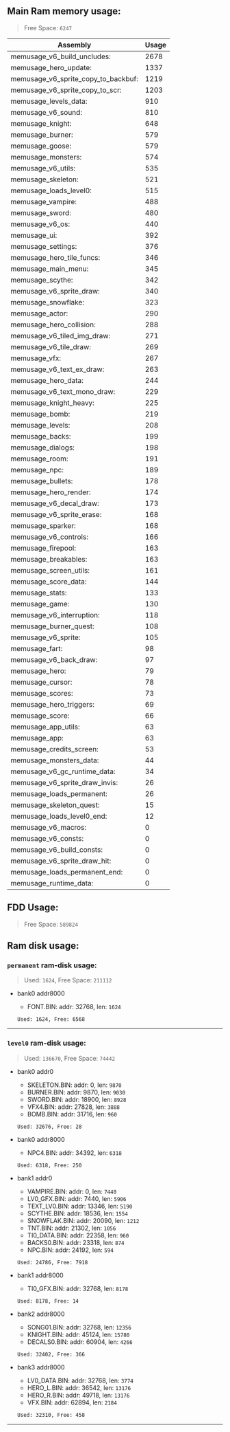 ## Main Ram memory usage:
> Free Space: `6247`

|Assembly| Usage|
|-|-|
|memusage_v6_build_uncludes:|2678|
|memusage_hero_update:|1337|
|memusage_v6_sprite_copy_to_backbuf:|1219|
|memusage_v6_sprite_copy_to_scr:|1203|
|memusage_levels_data:|910|
|memusage_v6_sound:|810|
|memusage_knight:|648|
|memusage_burner:|579|
|memusage_goose:|579|
|memusage_monsters:|574|
|memusage_v6_utils:|535|
|memusage_skeleton:|521|
|memusage_loads_level0:|515|
|memusage_vampire:|488|
|memusage_sword:|480|
|memusage_v6_os:|440|
|memusage_ui:|392|
|memusage_settings:|376|
|memusage_hero_tile_funcs:|346|
|memusage_main_menu:|345|
|memusage_scythe:|342|
|memusage_v6_sprite_draw:|340|
|memusage_snowflake:|323|
|memusage_actor:|290|
|memusage_hero_collision:|288|
|memusage_v6_tiled_img_draw:|271|
|memusage_v6_tile_draw:|269|
|memusage_vfx:|267|
|memusage_v6_text_ex_draw:|263|
|memusage_hero_data:|244|
|memusage_v6_text_mono_draw:|229|
|memusage_knight_heavy:|225|
|memusage_bomb:|219|
|memusage_levels:|208|
|memusage_backs:|199|
|memusage_dialogs:|198|
|memusage_room:|191|
|memusage_npc:|189|
|memusage_bullets:|178|
|memusage_hero_render:|174|
|memusage_v6_decal_draw:|173|
|memusage_v6_sprite_erase:|168|
|memusage_sparker:|168|
|memusage_v6_controls:|166|
|memusage_firepool:|163|
|memusage_breakables:|163|
|memusage_screen_utils:|161|
|memusage_score_data:|144|
|memusage_stats:|133|
|memusage_game:|130|
|memusage_v6_interruption:|118|
|memusage_burner_quest:|108|
|memusage_v6_sprite:|105|
|memusage_fart:|98|
|memusage_v6_back_draw:|97|
|memusage_hero:|79|
|memusage_cursor:|78|
|memusage_scores:|73|
|memusage_hero_triggers:|69|
|memusage_score:|66|
|memusage_app_utils:|63|
|memusage_app:|63|
|memusage_credits_screen:|53|
|memusage_monsters_data:|44|
|memusage_v6_gc_runtime_data:|34|
|memusage_v6_sprite_draw_invis:|26|
|memusage_loads_permanent:|26|
|memusage_skeleton_quest:|15|
|memusage_loads_level0_end:|12|
|memusage_v6_macros:|0|
|memusage_v6_consts:|0|
|memusage_v6_build_consts:|0|
|memusage_v6_sprite_draw_hit:|0|
|memusage_loads_permanent_end:|0|
|memusage_runtime_data:|0|

## FDD Usage:
> Free Space: `589824`

## Ram disk usage:
### `permanent` ram-disk usage:

> Used: `1624`, Free Space: `211112`

- bank0 addr8000
	* FONT.BIN: addr: 32768, len: `1624`

  `Used: 1624, Free: 6568`


---
### `level0` ram-disk usage:

> Used: `136670`, Free Space: `74442`

- bank0 addr0
	* SKELETON.BIN: addr: 0, len: `9870`
	* BURNER.BIN: addr: 9870, len: `9030`
	* SWORD.BIN: addr: 18900, len: `8928`
	* VFX4.BIN: addr: 27828, len: `3888`
	* BOMB.BIN: addr: 31716, len: `960`

  `Used: 32676, Free: 28`

- bank0 addr8000
	* NPC4.BIN: addr: 34392, len: `6318`

  `Used: 6318, Free: 250`

- bank1 addr0
	* VAMPIRE.BIN: addr: 0, len: `7440`
	* LV0_GFX.BIN: addr: 7440, len: `5906`
	* TEXT_LV0.BIN: addr: 13346, len: `5190`
	* SCYTHE.BIN: addr: 18536, len: `1554`
	* SNOWFLAK.BIN: addr: 20090, len: `1212`
	* TNT.BIN: addr: 21302, len: `1056`
	* TI0_DATA.BIN: addr: 22358, len: `960`
	* BACKS0.BIN: addr: 23318, len: `874`
	* NPC.BIN: addr: 24192, len: `594`

  `Used: 24786, Free: 7918`

- bank1 addr8000
	* TI0_GFX.BIN: addr: 32768, len: `8178`

  `Used: 8178, Free: 14`

- bank2 addr8000
	* SONG01.BIN: addr: 32768, len: `12356`
	* KNIGHT.BIN: addr: 45124, len: `15780`
	* DECALS0.BIN: addr: 60904, len: `4266`

  `Used: 32402, Free: 366`

- bank3 addr8000
	* LV0_DATA.BIN: addr: 32768, len: `3774`
	* HERO_L.BIN: addr: 36542, len: `13176`
	* HERO_R.BIN: addr: 49718, len: `13176`
	* VFX.BIN: addr: 62894, len: `2184`

  `Used: 32310, Free: 458`


---

